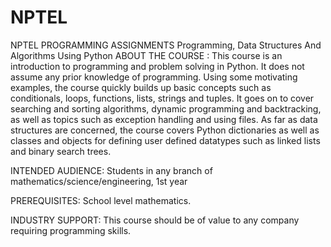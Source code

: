 # NPTEL
NPTEL PROGRAMMING ASSIGNMENTS
Programming, Data Structures And Algorithms Using Python
ABOUT THE COURSE :
This course is an introduction to programming and problem solving in Python.  It does not assume any prior knowledge of programming.  Using some motivating examples, the course quickly builds up basic concepts such as conditionals, loops, functions, lists, strings and tuples.  It goes on to cover searching and sorting algorithms, dynamic programming and backtracking, as well as topics such as exception handling and using files.  As far as data structures are concerned, the course covers Python dictionaries as well as classes and objects for defining user defined datatypes such as linked lists and binary search trees.

INTENDED AUDIENCE: Students in any branch of mathematics/science/engineering, 1st year 

PREREQUISITES:          School level mathematics.

INDUSTRY SUPPORT:   This course should be of value to any company requiring programming skills.
